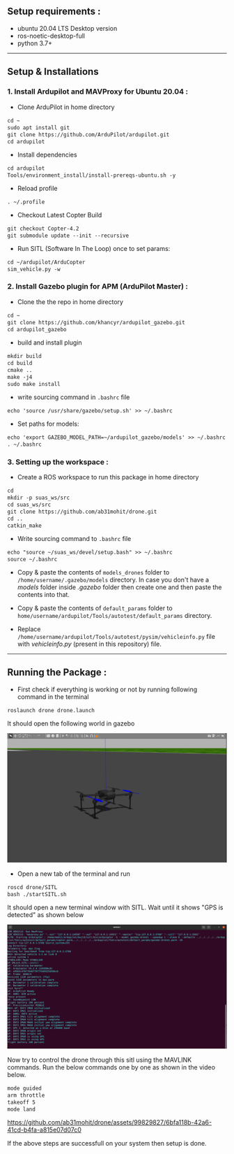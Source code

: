 ## Setup requirements :    
- ubuntu 20.04 LTS Desktop version
- ros-noetic-desktop-full
- python 3.7+

---
## Setup & Installations 

### 1. Install Ardupilot and MAVProxy for Ubuntu 20.04 :

- Clone ArduPilot in home directory
```
cd ~
sudo apt install git
git clone https://github.com/ArduPilot/ardupilot.git
cd ardupilot
```

- Install dependencies
```
cd ardupilot
Tools/environment_install/install-prereqs-ubuntu.sh -y
```

- Reload profile 
```
. ~/.profile
```

- Checkout Latest Copter Build
```
git checkout Copter-4.2
git submodule update --init --recursive
```

- Run SITL (Software In The Loop) once to set params:
```
cd ~/ardupilot/ArduCopter
sim_vehicle.py -w
```

### 2. Install Gazebo plugin for APM (ArduPilot Master) :
- Clone the the repo in home directory
```
cd ~
git clone https://github.com/khancyr/ardupilot_gazebo.git
cd ardupilot_gazebo
```

- build and install plugin
```
mkdir build
cd build
cmake ..
make -j4
sudo make install
```

- write sourcing command in `.bashrc` file
```
echo 'source /usr/share/gazebo/setup.sh' >> ~/.bashrc
```
- Set paths for models:
```
echo 'export GAZEBO_MODEL_PATH=~/ardupilot_gazebo/models' >> ~/.bashrc
. ~/.bashrc
```
### 3. Setting up the workspace :  
- Create a ROS workspace to run this package in home directory
```
cd
mkdir -p suas_ws/src
cd suas_ws/src
git clone https://github.com/ab31mohit/drone.git
cd ..
catkin_make
```

- Write sourcing command to `.bashrc` file
```
echo "source ~/suas_ws/devel/setup.bash" >> ~/.bashrc
source ~/.bashrc
```

- Copy & paste the contents of `models_drones` folder to `/home/username/.gazebo/models` directory. In case you don't have a *models* folder inside *.gazebo* folder then create one and then paste the contents into that.    

- Copy & paste the contents of `default_params` folder to `home/username/ardupilot/Tools/autotest/default_params` directory.   

- Replace `/home/username/ardupilot/Tools/autotest/pysim/vehicleinfo.py` file with *vehicleinfo.py* (present in this repository) file.

---

## Running the Package : 

- First check if everything is working or not by running following command in the terminal  
```
roslaunch drone drone.launch  
```

It should open the following world in gazebo    
<div align="center">
  <img src="img-videos/runway_world.png" alt="gazebo-world" />
</div>


- Open a new tab of the terminal and run
```
roscd drone/SITL
bash ./startSITL.sh
```
It should open a new terminal window with SITL. Wait until it shows "GPS is detected" as shown below  
<div align="center">
  <img src="img-videos/SITL.png" alt="SITL-img" />
</div>

Now try to control the drone through this sitl using the MAVLINK commands. Run the below commands one by one as shown in the video below.

```
mode guided
arm throttle
takeoff 5
mode land
```

https://github.com/ab31mohit/drone/assets/99829827/6bfa118b-42a6-41cd-b4fa-a815e07d07c0

If the above steps are successfull on your system then setup is done.





